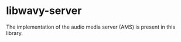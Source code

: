 # **libwavy-server**

The implementation of the audio media server (AMS) is present in this library.
